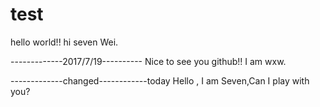 # test

hello world!!
hi seven Wei.

-------------2017/7/19----------
Nice to see you github!!
I am wxw.

-------------changed------------today
Hello , I am Seven,Can I play with you?

